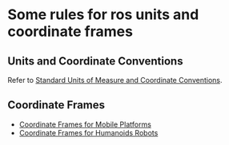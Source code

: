 # Some rules for ros units and coordinate frames

## Units and Coordinate Conventions

Refer to [Standard Units of Measure and Coordinate Conventions](http://www.ros.org/reps/rep-0103.html).

## Coordinate Frames

* [Coordinate Frames for Mobile Platforms](http://www.ros.org/reps/rep-0105.html)
* [Coordinate Frames for Humanoids Robots](http://www.ros.org/reps/rep-0120.html)

